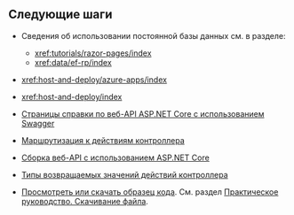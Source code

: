 ## <a name="next-steps"></a>Следующие шаги

* Сведения об использовании постоянной базы данных см. в разделе:

  * <xref:tutorials/razor-pages/index>
  * <xref:data/ef-rp/index>

* <xref:host-and-deploy/azure-apps/index>
* <xref:host-and-deploy/index>
* [Страницы справки по веб-API ASP.NET Core с использованием Swagger](xref:tutorials/web-api-help-pages-using-swagger)
* [Маршрутизация к действиям контроллера](xref:mvc/controllers/routing)
* [Сборка веб-API с использованием ASP.NET Core](xref:web-api/index)
* [Типы возвращаемых значений действий контроллера](xref:web-api/action-return-types)
* [Просмотреть или скачать образец кода](https://github.com/aspnet/Docs/tree/master/aspnetcore/tutorials/first-web-api/samples). См. раздел [Практическое руководство. Скачивание файла](xref:index#how-to-download-a-sample).
